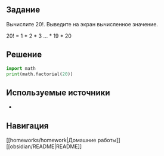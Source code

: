 ## Задание

Вычислите 20!. Выведите на экран вычисленное значение.

20! = 1 * 2 * 3 … * 19 * 20
## Решение

```python
import math
print(math.factorial(20))
```

## Используемые источники

-

## Навигация

[[homeworks/homework|Домашние работы]]
[[obsidian/README|README]]